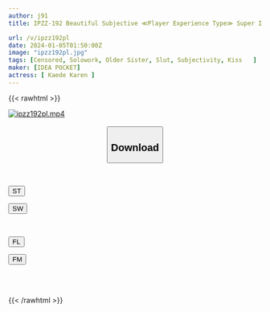 ```yaml
---
author: j91
title: IPZZ-192 Beautiful Subjective ≪Player Experience Type≫ Super Immersive Masturbation Support [Full Episode Subjective] Experience Blissful Passive Masturbation! ! Kaede Karen

url: /v/ipzz192pl
date: 2024-01-05T01:50:00Z
image: "ipzz192pl.jpg"
tags: [Censored, Solowork, Older Sister, Slut, Subjectivity, Kiss	]
maker: [IDEA POCKET]
actress: [ Kaede Karen ]
---
```



{{< rawhtml >}}

<div class="video" data-videoid="ywZQ6BejGqI1QoZ">
    <a href="javascript:;">
        <img src="/v/ipzz192pl/ipzz192pl.jpg" width="WIDTH" height="HEIGHT" alt="ipzz192pl.mp4" loading="lazy">
    </a>
</div>

<script type="text/javascript" src="https://j91.asia/asset/on-demand-st.js"></script>

<br>
  <link rel="stylesheet" href="https://j91.asia/asset/bs5.css">
  
  <center>
  <button class="btn btn-primary" type="button" data-bs-toggle="collapse" data-bs-target=".multi-collapse" aria-expanded="false" aria-controls="multiCollapseExample1 multiCollapseExample2"><h2>Download</h2></button></center>
</p>
<div class="row">
  <div class="col">
    <div class="collapse multi-collapse" id="multiCollapseExample1">
      <div class="card card-body">
	      	      <br>
<div class="buttons">  
<p><a href="https://streamtape.to/v/ywZQ6BejGqI1QoZ" target="_blank"><button class="btn-hover color-3"><i class="fa fa-download"></i> ST</button></a></p>
<p><a href="https://flaswish.com/43mqr30nh8gh" target="_blank"><button class="btn-hover color-2"><i class="fa fa-download"></i> SW</button></a></p></div>
    </div>
  </div>
</div>
  <div class="col">
    <div class="collapse multi-collapse" id="multiCollapseExample2">
      <div class="card card-body">
	      <br>
<div class="buttons">
<p><a href="javascript:;" target="_blank"><button class="btn-hover color-9"><i class="fa fa-download"></i> FL</button></a></p>
<p><a href="javascript:;" target="_blank"><button class="btn-hover color-8"><i class="fa fa-download"></i> FM</button></a></p></div>
<br><br>
      </div>
    </div>
  </div>
</div>

{{< /rawhtml >}}